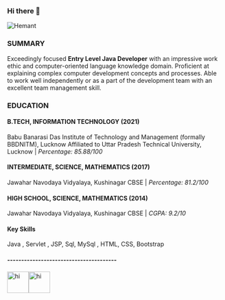 ### **Hi there** 👋
![Hemant](https://user-images.githubusercontent.com/51831690/143681653-17134edd-1ca8-44c5-8c73-0c6d1f7f1f7c.gif)
### SUMMARY
Exceedingly focused **Entry Level Java Developer** with an impressive work ethic and computer-oriented language knowledge domain. Proficient at explaining complex computer development concepts and processes. Able to work well independently or as a part of the development team with an excellent team management skill.
### EDUCATION
#### B.TECH, INFORMATION TECHNOLOGY (2021)
Babu Banarasi Das Institute of Technology and Management (formally BBDNITM), Lucknow
Affiliated to Uttar Pradesh Technical University, Lucknow
| *Percentage: 85.88/100*

#### INTERMEDIATE, SCIENCE, MATHEMATICS (2017)
Jawahar Navodaya Vidyalaya, Kushinagar
CBSE | *Percentage: 81.2/100*
#### HIGH SCHOOL, SCIENCE, MATHEMATICS (2014)
Jawahar Navodaya Vidyalaya, Kushinagar
CBSE | *CGPA: 9.2/10*
#### Key Skills
Java , Servlet , JSP, Sql, MySql , HTML, CSS, Bootstrap
#### ---------------------------------------
<img src="https://user-images.githubusercontent.com/51831690/143918771-9bbab0c7-ca99-4380-a6d9-b9d9d29deb25.png" alt="hi" class="inline" height="50px" width="50px"><img src="https://user-images.githubusercontent.com/51831690/143919400-ee408e97-00f0-4dbe-a424-ba9749acea61.png" alt="hi" class="inline" height="50px" width="50px">
